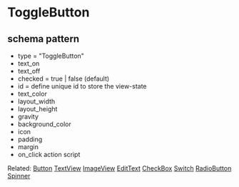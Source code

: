 # ToggleButton
## schema pattern

* type = "ToggleButton"
* text_on
* text_off
* checked = true | false (default) 
* id = define unique id to store the view-state
* text_color
* layout_width
* layout_height
* gravity
* background_color
* icon
* padding 
* margin
* on_click action script

Related:
[Button](Button.md) 
[TextView](TextView.md) 
[ImageView](ImageView.md) 
[EditText](EditText.md) 
[CheckBox](CheckBox.md) 
[Switch](Switch.md) 
[RadioButton](RadioButton.md) 
[Spinner](Spinner.md) 



